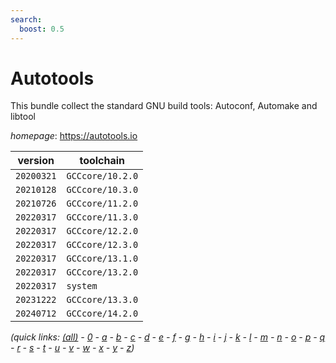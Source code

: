 ```yaml
---
search:
  boost: 0.5
---
```

# Autotools

This bundle collect the standard GNU build tools: Autoconf, Automake  and libtool

*homepage*: <https://autotools.io>

version | toolchain
--------|----------
``20200321`` | ``GCCcore/10.2.0``
``20210128`` | ``GCCcore/10.3.0``
``20210726`` | ``GCCcore/11.2.0``
``20220317`` | ``GCCcore/11.3.0``
``20220317`` | ``GCCcore/12.2.0``
``20220317`` | ``GCCcore/12.3.0``
``20220317`` | ``GCCcore/13.1.0``
``20220317`` | ``GCCcore/13.2.0``
``20220317`` | ``system``
``20231222`` | ``GCCcore/13.3.0``
``20240712`` | ``GCCcore/14.2.0``


*(quick links: [(all)](../index.md) - [0](../0/index.md) - [a](../a/index.md) - [b](../b/index.md) - [c](../c/index.md) - [d](../d/index.md) - [e](../e/index.md) - [f](../f/index.md) - [g](../g/index.md) - [h](../h/index.md) - [i](../i/index.md) - [j](../j/index.md) - [k](../k/index.md) - [l](../l/index.md) - [m](../m/index.md) - [n](../n/index.md) - [o](../o/index.md) - [p](../p/index.md) - [q](../q/index.md) - [r](../r/index.md) - [s](../s/index.md) - [t](../t/index.md) - [u](../u/index.md) - [v](../v/index.md) - [w](../w/index.md) - [x](../x/index.md) - [y](../y/index.md) - [z](../z/index.md))*

